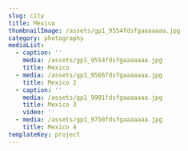 ```yaml
---
slug: city
title: Mexico
thumbnailImage: /assets/gp1_9554fdsfgaaaaaaa.jpg
category: photography
mediaList:
  - caption: ''
    media: /assets/gp1_9554fdsfgaaaaaaa.jpg
    title: Mexico
  - media: /assets/gp1_9566fdsfgaaaaaaa.jpg
    title: Mexico 2
  - caption: ''
    media: /assets/gp1_9901fdsfgaaaaaaa.jpg
    title: Mexico 3
    video: ''
  - media: /assets/gp1_9750fdsfgaaaaaaa.jpg
    title: Mexico 4
templateKey: project
---
```


